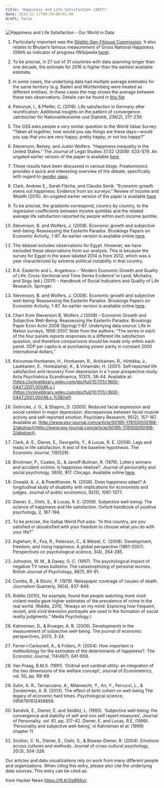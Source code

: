```yaml
---
title: 'Happiness and Life Satisfaction (2017)'
date: 2019-11-17T08:59:00+01:00
draft: false
---
```


![](https://ourworldindata.org/app/uploads/2017/04/GDP-vs-Happiness-and-gradient-within-countries-768x596.png "Happiness and Life Satisfaction - Our World in Data")  

1.  Particularly important was the [Stiglitz-Sen-Fitoussi Commission](https://en.wikipedia.org/wiki/Commission_on_the_Measurement_of_Economic_Performance_and_Social_Progress). It also relates to Bhutan’s famous measurement of Gross National Happiness (GNH) as indicator of progress (Wikipedia [here](http://en.wikipedia.org/wiki/Gross_national_happiness)).
    
2.  To be precise, in 27 out of 31 countries with data spanning longer than one decade, the estimate for 2016 is higher than the earliest available estimate.
    
3.  In some cases, the underlying data had multiple average estimates for the same territory (e.g. Baden and Württemberg were treated as different entities). In these cases the map shows the average between these two observations. Details can be found in [this file](https://ourworldindata.org/app/uploads/2017/04/Germany-happiness-data.xlsx)
    
4.  Petrunyk, I., & Pfeifer, C. (2016). Life satisfaction in Germany after reunification: Additional insights on the pattern of convergence. Jahrbücher für Nationalökonomie und Statistik, 236(2), 217-239.
    
5.  The GSS asks people a very similar question to the World Value Survey: “Taken all together, how would you say things are these days—would you say that you are very happy, pretty happy, or not too happy?”
    
6.  Stevenson, Betsey, and Justin Wolfers. “Happiness inequality in the United States.” The Journal of Legal Studies 37.S2 (2008): S33-S79. An ungated earlier version of the paper is available [here](https://www.econstor.eu/bitstream/10419/35143/1/576953326.pdf).
    
7.  These results have been discussed in various blogs. Freakonomics provides a quick and interesting overview of the debate, specifically with regard to [gender gaps](http://freakonomics.com/2007/10/01/why-are-women-so-unhappy/).
    
8.  Clark, Andrew E., Sarah Flèche, and Claudia Senik. “Economic growth evens out happiness: Evidence from six surveys.” Review of Income and Wealth (2015). An ungated earlier version of the paper is available [here](http://eprints.lse.ac.uk/60530/1/dp1306.pdf)
    
9.  To be precise, the gradients correspond, country by country, to the regression coefficients between income quintiles and the related average life satisfaction reported by people within each income quintile.
    
10.  Stevenson, B. and Wolfers, J. (2008). Economic growth and subjective well-being: Reassessing the Easterlin Paradox. Brookings Papers on Economic Activity, 1-87. An earlier version is available online [here](https://www.econstor.eu/bitstream/10419/26439/1/577841831.PDF).
    
11.  The dataset includes observations for Egypt. However, we have excluded these observations from our analysis. This is because the survey for Egypt in the wave labeled 2014 is from 2012, which was a year characterized by extreme political instability in that country.
    
12.  R.A. Easterlin and L. Angelescu – ‘Modern Economic Growth and Quality of Life: Cross-Sectional and Time Series Evidence’ in Land, Michalos, and Sirgy (ed.) (2011) – Handbook of Social Indicators and Quality of Life Research. Springer.
    
13.  Stevenson, B. and Wolfers, J. (2008). Economic growth and subjective well-being: Reassessing the Easterlin Paradox. Brookings Papers on Economic Activity, 1-87. An earlier version is available online [here](https://www.econstor.eu/bitstream/10419/26439/1/577841831.PDF).
    
14.  Chart from Stevenson B, Wolfers J (2008) – Economic Growth and Subjective Well-Being: Reassessing the Easterlin Paradox. Brookings Paper Econ Activ 2008 (Spring):1–87. Underlying data source: Life in Nation surveys, 1958–2007. Note from the authors: “The series in each of the four panels reports responses to a different life satisfaction question, and therefore comparisons should be made only within each panel. GDP per capita is at purchasing power parity in constant 2000 international dollars.”
    
15.  Koivumaa‐Honkanen, H., Honkanen, R., Antikainen, R., Hintikka, J., Laukkanen, E., Honkalampi, K., & Viinamäki, H. (2001). Self‐reported life satisfaction and recovery from depression in a 1‐year prospective study. Acta Psychiatrica Scandinavica, 103(1), 38-44. Available at: [https://onlinelibrary.wiley.com/doi/full/10.1111/j.1600-0447.2001.00046.x.](https://onlinelibrary.wiley.com/doi/full/10.1111/j.1600-0447.2001.00046.x.%5B/ref)
    
16.  Gehricke, J. G., & Shapiro, D. (2000). Reduced facial expression and social context in major depression: discrepancies between facial muscle activity and self-reported emotion. Psychiatry Research, 95(2), 157-167. Available at: [http://www.psy-journal.com/article/S0165-1781(00)00168-2/abstract](http://www.psy-journal.com/article/S0165-1781(00)00168-2/abstract).
    
17.  Clark, A. E., Diener, E., Georgellis, Y., & Lucas, R. E. (2008). Lags and leads in life satisfaction: A test of the baseline hypothesis. The Economic Journal, 118(529).
    
18.  Brickman, P., Coates, D., & Janoff-Bulman, R. (1978). Lottery winners and accident victims: Is happiness relative?. Journal of personality and social psychology, 36(8), 917. Chicago. Available online [here](https://static1.squarespace.com/static/54694fa6e4b0eaec4530f99d/t/54c6fbbae4b057e0ac944d2e/1422326714627/Lottery+winners+and+Accident+Victims.pdf).
    
19.  Oswald, A. J., & Powdthavee, N. (2008). Does happiness adapt? A longitudinal study of disability with implications for economists and judges. Journal of public economics, 92(5), 1061-1077.
    
20.  Diener, E., Oishi, S., & Lucas, R. E. (2009). Subjective well-being: The science of happiness and life satisfaction. Oxford handbook of positive psychology, 2, 187-194.
    
21.  To be precise, the Gallup World Poll asks: “In this country, are you satisfied or dissatisfied with your freedom to choose what you do with your life?”
    
22.  Inglehart, R., Foa, R., Peterson, C., & Welzel, C. (2008). Development, freedom, and rising happiness: A global perspective (1981–2007). Perspectives on psychological science, 3(4), 264-285.
    
23.  Johnston, W. M., & Davey, G. C. (1997). The psychological impact of negative TV news bulletins: The catastrophizing of personal worries. British Journal of Psychology, 88(1), 85-91.
    
24.  Combs, B., & Slovic, P. (1979). Newspaper coverage of causes of death. Journalism Quarterly, 56(4), 837-849.
    
25.  Riddle (2010), for example, found that people watching more vivid violent media gave higher estimates of the prevalence of crime in the real world. (Riddle, 2010, “Always on my mind: Exploring how frequent, recent, and vivid television portrayals are used in the formation of social reality judgments.” Media Psychology.)
    
26.  Kahneman, D., & Krueger, A. B. (2006). Developments in the measurement of subjective well-being. The journal of economic perspectives, 20(1), 3-24.
    
27.  Ferrer‐i‐Carbonell, A., & Frijters, P. (2004). How important is methodology for the estimates of the determinants of happiness?. The Economic Journal, 114(497), 641-659.
    
28.  Van Praag, B.M.S. (1991). ‘Ordinal and cardinal utility: an integration of the two dimensions of the welfare concept’, Journal of Econometrics, vol. 50, pp. 69–89.
    
29.  Sutin, A. R., Terracciano, A., Milaneschi, Y., An, Y., Ferrucci, L., & Zonderman, A. B. (2013). The effect of birth cohort on well-being The legacy of economic hard times. Psychological science, 0956797612459658.
    
30.  Sandvik, E., Diener, E. and Seidlitz, L. (1993). ‘Subjective well-being: the convergence and stability of self and non self report measures’, Journal of Personality, vol. 61, pp. 317–42. Diener, E. and Lucas, R.E. (1999). ‘Personality and subjective well-being’, in Kahneman et al. (1999) chapter 11.
    
31.  Scollon, C. N., Diener, E., Oishi, S., & Biswas-Diener, R. (2004). Emotions across cultures and methods. Journal of cross-cultural psychology, 35(3), 304-326.
    

Our articles and data visualizations rely on work from many different people and organizations. When citing this entry, please also cite the underlying data sources. This entry can be cited as:

  
  
from Hacker News https://ift.tt/2g8NSyc